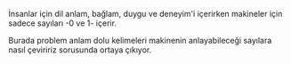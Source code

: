 İnsanlar için dil anlam, bağlam, duygu ve deneyim'i içerirken makineler için sadece sayıları -0 ve 1- içerir. 

Burada problem anlam dolu kelimeleri makinenin anlayabileceği sayılara nasıl çeviririz sorusunda ortaya çıkıyor.

